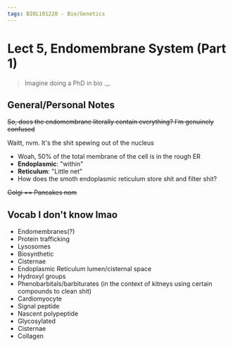 ```yaml
---
tags: BIOL101220 - Bio/Genetics
---
```


# Lect 5, Endomembrane System (Part 1)

> Imagine doing a PhD in bio ._.


## General/Personal Notes

~~So, does the endomembrane literally contain everything? I'm genuinely confused~~

Waitt, nvm. It's the shit spewing out of the nucleus

- Woah, 50% of the total membrane of the cell is in the rough ER
- **Endoplasmic**: "within"
- **Reticulum**: "Little net"
- How does the smoth endoplasmic reticulum store shit and filter shit?

~~Golgi == Pancakes nom~~

## Vocab I don't know lmao
- Endomembranes(?)
- Protein trafficking
- Lysosomes
- Biosynthetic
- Cisternae
- Endoplasmic Reticulum lumen/cisternal space
- Hydroxyl groups
- Phenobarbitals/barbiturates (in the context of kitneys using certain compounds to clean shit)
- Cardiomyocyte
- Signal peptide
- Nascent polypeptide
- Glycosylated
- Cisternae
- Collagen
